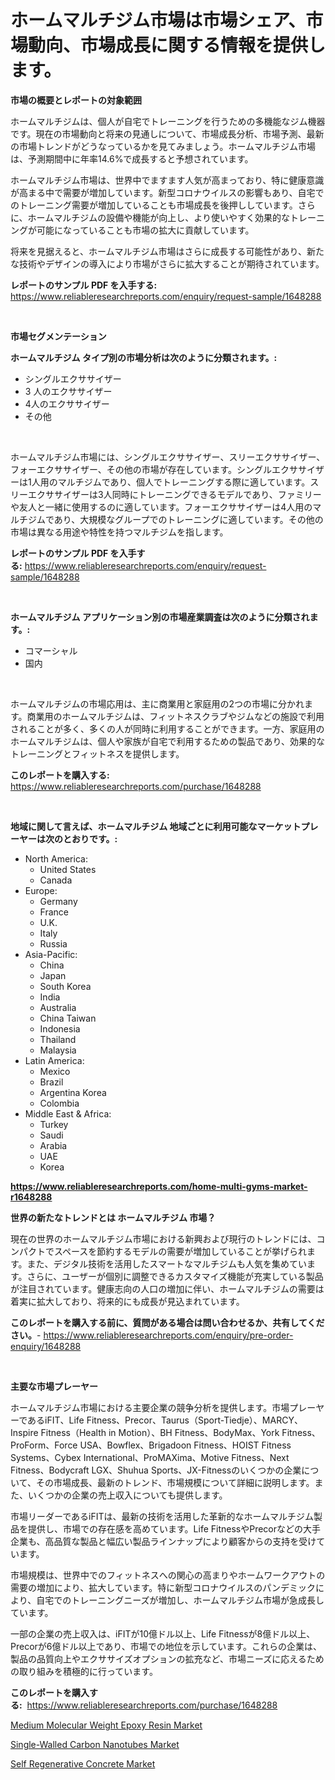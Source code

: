 <p><h1>ホームマルチジム市場は市場シェア、市場動向、市場成長に関する情報を提供します。</h1></p><p><strong>市場の概要とレポートの対象範囲</strong></p>
<p><p>ホームマルチジムは、個人が自宅でトレーニングを行うための多機能なジム機器です。現在の市場動向と将来の見通しについて、市場成長分析、市場予測、最新の市場トレンドがどうなっているかを見てみましょう。ホームマルチジム市場は、予測期間中に年率14.6%で成長すると予想されています。</p><p>ホームマルチジム市場は、世界中でますます人気が高まっており、特に健康意識が高まる中で需要が増加しています。新型コロナウイルスの影響もあり、自宅でのトレーニング需要が増加していることも市場成長を後押ししています。さらに、ホームマルチジムの設備や機能が向上し、より使いやすく効果的なトレーニングが可能になっていることも市場の拡大に貢献しています。</p><p>将来を見据えると、ホームマルチジム市場はさらに成長する可能性があり、新たな技術やデザインの導入により市場がさらに拡大することが期待されています。</p></p>
<p><strong>レポートのサンプル PDF を入手する:</strong> <a href="https://www.reliableresearchreports.com/enquiry/request-sample/1648288">https://www.reliableresearchreports.com/enquiry/request-sample/1648288</a></p>
<p>&nbsp;</p>
<p><strong>市場セグメンテーション</strong></p>
<p><strong>ホームマルチジム タイプ別の市場分析は次のように分類されます。:</strong></p>
<p><ul><li>シングルエクササイザー</li><li>3 人のエクササイザー</li><li>4人のエクササイザー</li><li>その他</li></ul></p>
<p>&nbsp;</p>
<p><p>ホームマルチジム市場には、シングルエクササイザー、スリーエクササイザー、フォーエクササイザー、その他の市場が存在しています。シングルエクササイザーは1人用のマルチジムであり、個人でトレーニングする際に適しています。スリーエクササイザーは3人同時にトレーニングできるモデルであり、ファミリーや友人と一緒に使用するのに適しています。フォーエクササイザーは4人用のマルチジムであり、大規模なグループでのトレーニングに適しています。その他の市場は異なる用途や特性を持つマルチジムを指します。</p></p>
<p><strong>レポートのサンプル PDF を入手する:</strong>&nbsp;<a href="https://www.reliableresearchreports.com/enquiry/request-sample/1648288">https://www.reliableresearchreports.com/enquiry/request-sample/1648288</a></p>
<p>&nbsp;</p>
<p><strong> ホームマルチジム アプリケーション別の市場産業調査は次のように分類されます。:</strong></p>
<p><ul><li>コマーシャル</li><li>国内</li></ul></p>
<p>&nbsp;</p>
<p><p>ホームマルチジムの市場応用は、主に商業用と家庭用の2つの市場に分かれます。商業用のホームマルチジムは、フィットネスクラブやジムなどの施設で利用されることが多く、多くの人が同時に利用することができます。一方、家庭用のホームマルチジムは、個人や家族が自宅で利用するための製品であり、効果的なトレーニングとフィットネスを提供します。</p></p>
<p><strong>このレポートを購入する:</strong>&nbsp; <a href="https://www.reliableresearchreports.com/purchase/1648288">https://www.reliableresearchreports.com/purchase/1648288</a></p>
<p>&nbsp;</p>
<p><strong>地域に関して言えば、ホームマルチジム 地域ごとに利用可能なマーケットプレーヤーは次のとおりです。:</strong></p>
<p><ul>
    <li>
        North America:
        <ul>
            <li>United States</li>
            <li>Canada</li>
        </ul>
    </li>
    <li>
        Europe:
        <ul>
            <li>Germany</li>
            <li>France</li>
            <li>U.K.</li>
            <li>Italy</li>
            <li>Russia</li>
        </ul>
    </li>
    <li>
        Asia-Pacific:
        <ul>
            <li>China</li>
            <li>Japan</li>
            <li>South Korea</li>
            <li>India</li>
            <li>Australia</li>
            <li>China Taiwan</li>
            <li>Indonesia</li>
            <li>Thailand</li>
            <li>Malaysia</li>
        </ul>
    </li>
    <li>
        Latin America:
        <ul>
            <li>Mexico</li>
            <li>Brazil</li>
            <li>Argentina Korea</li>
            <li>Colombia</li>
        </ul>
    </li>
    <li>
        Middle East & Africa:
        <ul>
            <li>Turkey</li>
            <li>Saudi</li>
            <li>Arabia</li>
            <li>UAE</li>
            <li>Korea</li>
        </ul>
    </li>
    </ul></p>
<p><strong><a href="https://www.reliableresearchreports.com/home-multi-gyms-market-r1648288">https://www.reliableresearchreports.com/home-multi-gyms-market-r1648288</a></strong>&nbsp;</p>
<p><strong>世界の新たなトレンドとは ホームマルチジム 市場？</strong></p>
<p><p>現在の世界のホームマルチジム市場における新興および現行のトレンドには、コンパクトでスペースを節約するモデルの需要が増加していることが挙げられます。また、デジタル技術を活用したスマートなマルチジムも人気を集めています。さらに、ユーザーが個別に調整できるカスタマイズ機能が充実している製品が注目されています。健康志向の人口の増加に伴い、ホームマルチジムの需要は着実に拡大しており、将来的にも成長が見込まれています。</p></p>
<p><strong>このレポートを購入する前に、質問がある場合は問い合わせるか、共有してください。</strong>- <a href="https://www.reliableresearchreports.com/enquiry/pre-order-enquiry/1648288">https://www.reliableresearchreports.com/enquiry/pre-order-enquiry/1648288</a></p>
<p>&nbsp;</p>
<p><strong>主要な市場プレーヤー</strong></p>
<p><p>ホームマルチジム市場における主要企業の競争分析を提供します。市場プレーヤーであるiFIT、Life Fitness、Precor、Taurus（Sport-Tiedje）、MARCY、Inspire Fitness（Health in Motion）、BH Fitness、BodyMax、York Fitness、ProForm、Force USA、Bowflex、Brigadoon Fitness、HOIST Fitness Systems、Cybex International、ProMAXima、Motive Fitness、Next Fitness、Bodycraft LGX、Shuhua Sports、JX-Fitnessのいくつかの企業について、その市場成長、最新のトレンド、市場規模について詳細に説明します。また、いくつかの企業の売上収入についても提供します。</p><p>市場リーダーであるiFITは、最新の技術を活用した革新的なホームマルチジム製品を提供し、市場での存在感を高めています。Life FitnessやPrecorなどの大手企業も、高品質な製品と幅広い製品ラインナップにより顧客からの支持を受けています。</p><p>市場規模は、世界中でのフィットネスへの関心の高まりやホームワークアウトの需要の増加により、拡大しています。特に新型コロナウイルスのパンデミックにより、自宅でのトレーニングニーズが増加し、ホームマルチジム市場が急成長しています。</p><p>一部の企業の売上収入は、iFITが10億ドル以上、Life Fitnessが8億ドル以上、Precorが6億ドル以上であり、市場での地位を示しています。これらの企業は、製品の品質向上やエクササイズオプションの拡充など、市場ニーズに応えるための取り組みを積極的に行っています。</p></p>
<p><strong>このレポートを購入する:</strong>&nbsp;&nbsp;<a href="https://www.reliableresearchreports.com/purchase/1648288">https://www.reliableresearchreports.com/purchase/1648288</a></p>
<p><p><a href="https://www.linkedin.com/pulse/medium-molecular-weight-epoxy-resin-market-challenges-ipz4e?trackingId=r988RvhvD9orV8pe8cSPBQ%3D%3D">Medium Molecular Weight Epoxy Resin Market</a></p><p><a href="https://www.linkedin.com/pulse/single-walled-carbon-nanotubes-market-size-growth-segmentation-08phe?trackingId=ahRwMkaqNVLo71ImsaEbHQ%3D%3D">Single-Walled Carbon Nanotubes Market</a></p><p><a href="https://www.linkedin.com/pulse/self-regenerative-concrete-market-size-examines-its-scope-fxuie?trackingId=yAbZ%2Bi7OAF8REKDoE%2B7n5Q%3D%3D">Self Regenerative Concrete Market</a></p></p>